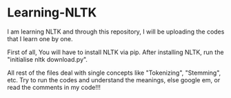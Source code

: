 # Learning-NLTK
I am learning NLTK and through this repository, I will be uploading the codes that I learn one by one.

First of all, You will have to install NLTK via pip.
After installing NLTK, run the "initialise nltk download.py".

All rest of the files deal with single concepts like "Tokenizing", "Stemming", etc.
Try to run the codes and understand the meanings, else google em, or read the comments in my code!!!
